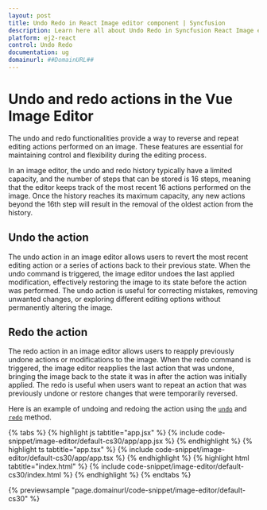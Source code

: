 ```yaml
---
layout: post
title: Undo Redo in React Image editor component | Syncfusion
description: Learn here all about Undo Redo in Syncfusion React Image editor component of Syncfusion Essential JS 2 and more.
platform: ej2-react
control: Undo Redo 
documentation: ug
domainurl: ##DomainURL##
---
```


# Undo and redo actions in the Vue Image Editor

The undo and redo functionalities provide a way to reverse and repeat editing actions performed on an image. These features are essential for maintaining control and flexibility during the editing process. 

In an image editor, the undo and redo history typically have a limited capacity, and the number of steps that can be stored is 16 steps, meaning that the editor keeps track of the most recent 16 actions performed on the image. Once the history reaches its maximum capacity, any new actions beyond the 16th step will result in the removal of the oldest action from the history.

## Undo the action 

The undo action in an image editor allows users to revert the most recent editing action or a series of actions back to their previous state. When the undo command is triggered, the image editor undoes the last applied modification, effectively restoring the image to its state before the action was performed. The undo action is useful for correcting mistakes, removing unwanted changes, or exploring different editing options without permanently altering the image.

## Redo the action

The redo action in an image editor allows users to reapply previously undone actions or modifications to the image. When the redo command is triggered, the image editor reapplies the last action that was undone, bringing the image back to the state it was in after the action was initially applied. The redo is useful when users want to repeat an action that was previously undone or restore changes that were temporarily reversed.

Here is an example of undoing and redoing the action using the [`undo`](https://ej2.syncfusion.com/react/documentation/api/image-editor/#undo) and [`redo`](https://ej2.syncfusion.com/react/documentation/api/image-editor/#redo) method.

{% tabs %}
{% highlight js tabtitle="app.jsx" %}
{% include code-snippet/image-editor/default-cs30/app/app.jsx %}
{% endhighlight %}
{% highlight ts tabtitle="app.tsx" %}
{% include code-snippet/image-editor/default-cs30/app/app.tsx %}
{% endhighlight %}
{% highlight html tabtitle="index.html" %}
{% include code-snippet/image-editor/default-cs30/index.html %}
{% endhighlight %}
{% endtabs %}
        
{% previewsample "page.domainurl/code-snippet/image-editor/default-cs30" %}
